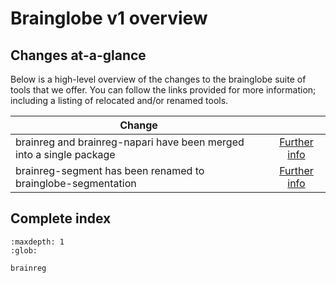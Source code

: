# Brainglobe v1 overview

## Changes at-a-glance

Below is a high-level overview of the changes to the brainglobe suite of tools that we offer.
You can follow the links provided for more information; including a listing of relocated and/or renamed tools.

| Change |   |
|--------|:-:|
brainreg and brainreg-napari have been merged into a single package | [Further info](./brainreg.md#brainreg-and-brainreg-napari) |
brainreg-segment has been renamed to brainglobe-segmentation | [Further info](./brainreg.md#brainreg-segment) |

## Complete index

```{toctree}
:maxdepth: 1
:glob:

brainreg
```
